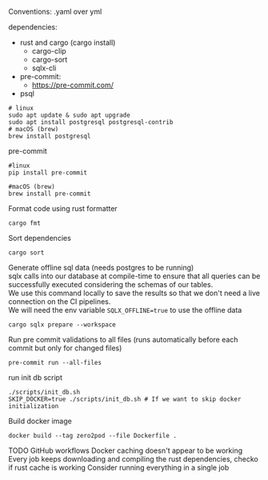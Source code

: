 Conventions:
.yaml over yml

dependencies:

- rust and cargo (cargo install)
    - cargo-clip
    - cargo-sort
    - sqlx-cli
- pre-commit:
    - https://pre-commit.com/
- psql

```shell
# linux
sudo apt update & sudo apt upgrade
sudo apt install postgresql postgresql-contrib
# macOS (brew)
brew install postgresql
```

pre-commit

```shell
#linux
pip install pre-commit

#macOS (brew)
brew install pre-commit
```

Format code using rust formatter

```shell
cargo fmt
```

Sort dependencies

```shell
cargo sort
```

Generate offline sql data (needs postgres to be running)\
sqlx calls into our database at compile-time to ensure that all queries can be successfully executed considering
the schemas of our tables.\
We use this command locally to save the results so that we don't need a live connection on the CI pipelines.\
We will need the env variable `SQLX_OFFLINE=true` to use the offline data

```shell
cargo sqlx prepare --workspace
```

Run pre commit validations to all files (runs automatically before each commit but only for changed files)

```shell
pre-commit run --all-files
```

run init db script

```shell
./scripts/init_db.sh
SKIP_DOCKER=true ./scripts/init_db.sh # If we want to skip docker initialization
```

Build docker image

```shell
docker build --tag zero2pod --file Dockerfile .
```

TODO GitHub workflows
Docker caching doesn't appear to be working
Every job keeps downloading and compiling the rust dependencies, checko if rust cache is working
Consider running everything in a single job
